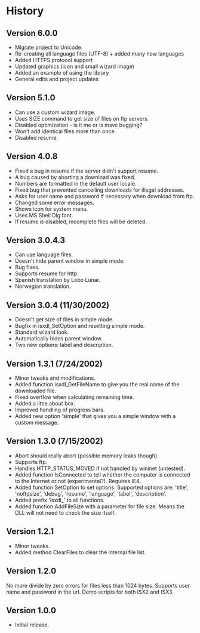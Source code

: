 History
=======

Version 6.0.0
-------------
- Migrate project to Unicode.
- Re-creating all language files (UTF-8) + added many new languages
- Added HTTPS protocol support
- Updated graphics (icon and small wizard image)
- Added an example of using the library
- General edits and project updates

Version 5.1.0
-------------
- Can use a custom wizard image.
- Uses SIZE command to get size of files on ftp servers.
- Disabled optimization - is it me or is msvc bugging?
- Won't add identical files more than once.
- Disabled resume.

Version 4.0.8
-------------
- Fixed a bug in resume if the server didn't support resume.
- A bug caused by aborting a download was fixed.
- Numbers are formatted in the default user locale.
- Fixed bug that prevented cancelling downloads for illegal addresses.
- Asks for user name and password if necessary when download from ftp.
- Changed some error messages.
- Shows icon for system menu.
- Uses MS Shell Dlg font.
- If resume is disabled, incomplete files will be deleted.

Version 3.0.4.3
---------------
- Can use language files.
- Doesn't hide parent window in simple mode.
- Bug fixes.
- Supports resume for http.
- Spanish translation by Lobo Lunar.
- Norwegian translation.

Version 3.0.4 (11/30/2002)
--------------------------
- Doesn't get size of files in simple mode.
- Bugfix in isxdl_SetOption and resetting simple mode.
- Standard wizard look.
- Automatically hides parent window.
- Two new options: label and description.

Version 1.3.1 (7/24/2002)
-------------------------
- Minor tweaks and modifications.
- Added function isxdl_GetFileName to give you the real name of the downloaded file.
- Fixed overflow when calculating remaining time.
- Added a little about box.
- Improved handling of progress bars.
- Added new option 'simple' that gives you a simple window with a custom message.

Version 1.3.0 (7/15/2002)
-------------------------
- Abort should really abort (possible memory leaks though).
- Supports ftp.
- Handles HTTP_STATUS_MOVED if not handled by wininet (untested).
- Added function IsConnected to tell whether the computer is connected to the Internet or not (experimental?). Requires IE4.
- Added function SetOption to set options. Supported options are: 'title', 'noftpsize', 'debug', 'resume', 'language', 'label', 'description'.
- Added prefix 'isxdl_' to all functions.
- Added function AddFileSize with a parameter for file size. Means the DLL will not need to check the size itself.

Version 1.2.1
-------------
- Minor tweaks.
- Added method ClearFiles to clear the internal file list.

Version 1.2.0
-------------
No more divide by zero errors for files less than 1024 bytes.
Supports user name and password in the url.
Demo scripts for both ISX2 and ISX3.

Version 1.0.0
-------------
- Initial release.
